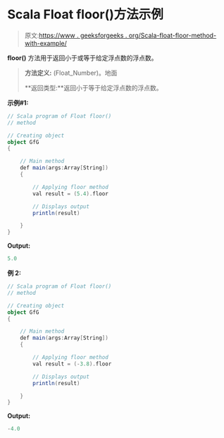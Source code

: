 # Scala Float floor()方法示例

> 原文:[https://www . geeksforgeeks . org/Scala-float-floor-method-with-example/](https://www.geeksforgeeks.org/scala-float-floor-method-with-example/)

**floor()** 方法用于返回小于或等于给定浮点数的浮点数。

> **方法定义:** (Float_Number)。地面
> 
> **返回类型:**返回小于等于给定浮点数的浮点数。

**示例#1:**

```scala
// Scala program of Float floor()
// method

// Creating object
object GfG
{ 

    // Main method
    def main(args:Array[String])
    {

        // Applying floor method
        val result = (5.4).floor

        // Displays output
        println(result)

    }
} 
```

**Output:**

```scala
5.0

```

**例 2:**

```scala
// Scala program of Float floor()
// method

// Creating object
object GfG
{ 

    // Main method
    def main(args:Array[String])
    {

        // Applying floor method
        val result = (-3.8).floor

        // Displays output
        println(result)

    }
} 
```

**Output:**

```scala
-4.0

```